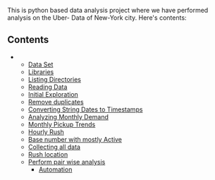 This is python based data analysis project where we have performed analysis on the Uber- Data of New-York city.
Here's contents:

## Contents
* 
    - [Data Set](/Uber_Analysis.md/##Data_Set)
    - [Libraries](/Uber_Analysis.md/##Library_Used)
    - [Listing Directories](/Uber_Analysis.md/##Listing_Directories_and_Files)
    - [Reading Data](/Uber_Analysis.md/##Reading_the_data_set)
    - [Initial Exploration](/Uber_Analysis.md/##Initial_exploration)
    - [Remove duplicates](/Uber_Analysis.md/##Remove_duplicates)
    - [Converting String Dates to Timestamps](/Uber_Analysis.md/##Converting_String_Dates_to_Timestamps)
    - [Analyzing Monthly Demand](/Uber_Analysis.md/##Analyzing_Monthly_Ride_Demand)
    - [Monthly Pickup Trends](/Uber_Analysis.md/##Visualizing_Monthly_Pickup_Trends)
    - [Hourly Rush](/Uber_Analysis.md/##Hourly_Rush)
    - [Base number with mostly Active](/Uber_Analysis.md/##Base_number_with_mostly_Active)
    - [Collecting all data](/Uber_Analysis.md/##Collecting_all_data)
    - [Rush location](/Uber_Analysis.md/##Rush_location)
    - [Perform pair wise analysis](/Uber_Analysis.md/##Perform_pair_wise_analysis)
        - [Automation](/Uber_Analysis.md/###Automation)